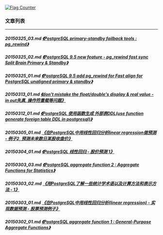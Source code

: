 <a rel="nofollow" href="http://info.flagcounter.com/h9V1"  ><img src="http://s03.flagcounter.com/count/h9V1/bg_FFFFFF/txt_000000/border_CCCCCC/columns_2/maxflags_12/viewers_0/labels_0/pageviews_0/flags_0/"  alt="Flag Counter"  border="0"  ></a>  
  
### 文章列表  
----  
##### 20150325_03.md   [《PostgreSQL primary-standby failback tools : pg_rewind》](20150325_03.md)  
##### 20150325_02.md   [《PostgreSQL 9.5 new feature - pg_rewind fast sync Split Brain Primary & Standby》](20150325_02.md)  
##### 20150325_01.md   [《PostgreSQL 9.5 add pg_rewind for Fast align for PostgreSQL unaligned primary & standby》](20150325_01.md)  
##### 20150313_01.md   [《don't mistake the float/double's display & real value - in out失真, 操作符重载等问题》](20150313_01.md)  
##### 20150312_01.md   [《PostgreSQL 使用函数生成 外部表DDL(use function generate foreign table DDL in postgresql)》](20150312_01.md)  
##### 20150305_01.md   [《在PostgreSQL中用线性回归分析linear regression做预测 - 例子2, 预测未来数日某股收盘价》](20150305_01.md)  
##### 20150304_01.md   [《PostgreSQL 线性回归 - 股价预测 1》](20150304_01.md)  
##### 20150303_03.md   [《PostgreSQL aggregate function 2 : Aggregate Functions for Statistics》](20150303_03.md)  
##### 20150303_02.md   [《用PostgreSQL了解一些统计学术语以及计算方法和表示方法 - 1》](20150303_02.md)  
##### 20150303_01.md   [《在PostgreSQL中用线性回归分析(linear regression) - 实现数据预测 - 股票预测例子》](20150303_01.md)  
##### 20150302_01.md   [《PostgreSQL aggregate function 1 : General-Purpose Aggregate Functions》](20150302_01.md)  

